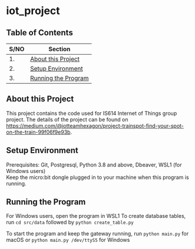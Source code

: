iot_project
===========


Table of Contents
------------

| S/NO | Section |
| --- | --- |
| 1. | [About this Project](#1) | 
| 2. | [Setup Environment](#2) | 
| 3. | [Running the Program](#3) | 

About this Project <a name="1"></a>
------------
This project contains the code used for IS614 Internet of Things group project. The details of the project can be found on https://medium.com/@iotteamhexagon/project-trainspot-find-your-spot-on-the-train-99f06f9e93b.  


Setup Environment <a name="4"></a>
------------
Prerequisites: Git, Postgresql, Python 3.8 and above, Dbeaver, WSL1 (for Windows users)  
Keep the micro:bit dongle plugged in to your machine when this program is running.  


Running the Program <a name="3"></a>
------------
For Windows users, open the program in WSL1
To create database tables, run `cd src/data` followed by `python create_table.py`

To start the program and keep the gateway running, run `python main.py` for macOS or `python main.py /dev/ttyS5` for Windows 
